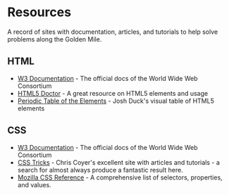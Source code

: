 Resources
==================

A record of sites with documentation, articles, and tutorials to help solve problems along the Golden Mile.

## HTML ##

* [W3 Documentation](http://dev.w3.org/html5/html-author/) - The official docs of the World Wide Web Consortium
* [HTML5 Doctor](http://html5doctor.com/) - A great resource on HTML5 elements and usage
* [Periodic Table of the Elements](http://joshduck.com/periodic-table.html) - Josh Duck's visual table of HTML5 elements

## CSS ##

* [W3 Documentation](http://www.w3.org/TR/css3-selectors/) - The official docs of the World Wide Web Consortium
* [CSS Tricks](http://css-tricks.com/) - Chris Coyer's excellent site with articles and tutorials - a search for almost always produce a fantastic result here.
* [Mozilla CSS Reference](https://developer.mozilla.org/en-US/docs/Web/CSS/Reference) - A comprehensive list of selectors, properties, and values.
